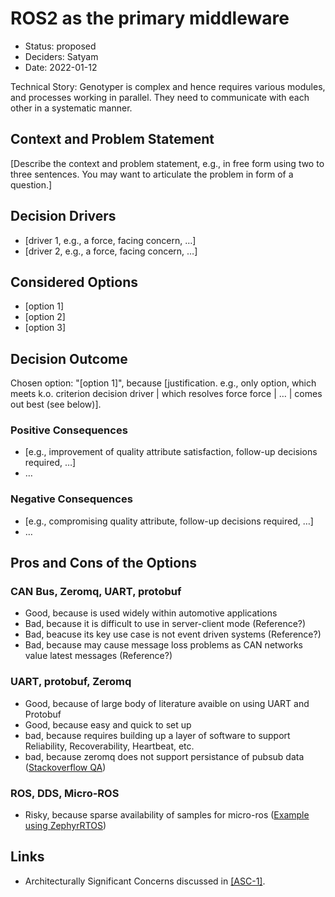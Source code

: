 # ROS2 as the primary middleware

* Status: proposed
* Deciders: Satyam
* Date: 2022-01-12

Technical Story: Genotyper is complex and hence requires various modules, and processes working in parallel. They need to communicate with each other in a systematic manner.

## Context and Problem Statement

[Describe the context and problem statement, e.g., in free form using two to three sentences. You may want to articulate the problem in form of a question.]

## Decision Drivers 

* [driver 1, e.g., a force, facing concern, …]
* [driver 2, e.g., a force, facing concern, …]

## Considered Options

* [option 1]
* [option 2]
* [option 3]

## Decision Outcome

Chosen option: "[option 1]", because [justification. e.g., only option, which meets k.o. criterion decision driver | which resolves force force | … | comes out best (see below)].

### Positive Consequences 

* [e.g., improvement of quality attribute satisfaction, follow-up decisions required, …]
* …

### Negative Consequences 

* [e.g., compromising quality attribute, follow-up decisions required, …]
* …

## Pros and Cons of the Options

### CAN Bus, Zeromq, UART, protobuf
* Good, because is used widely within automotive applications
* Bad, because it is difficult to use in server-client mode (Reference?)
* Bad, beacuse its key use case is not event driven systems (Reference?)
* Bad, because may cause message loss problems as CAN networks value latest messages (Reference?)

### UART, protobuf, Zeromq
* Good, because of large body of literature avaible on using UART and Protobuf
* Good, because easy and quick to set up
* bad, because requires building up a layer of software to support Reliability, Recoverability, Heartbeat, etc.
* bad, because zeromq does not support persistance of pubsub data ([Stackoverflow QA](https://stackoverflow.com/questions/4059706/zeromq-persistence-patterns))

### ROS, DDS, Micro-ROS
* Risky, because sparse availability of samples for micro-ros ([Example using ZephyrRTOS](https://micro.ros.org/docs/tutorials/core/first_application_rtos/zephyr/))

## Links 

* Architecturally Significant Concerns discussed in [[ASC-1]](./ASC-1-Characteristics.md).
